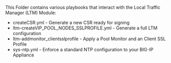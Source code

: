 This Folder contains various playbooks that interact with the Local Traffic Manager (LTM) Module:

 - createCSR.yml - Generate a new CSR ready for signing
 - ltm-createVIP_POOL_NODES_SSLPROFILE.yml - Generate a full LTM configuration
 - ltm-addmonitor_clientsslprofile - Apply a Pool Monitor and an Client SSL Profile
 - sys-ntp.yml - Enforce a standard NTP configuration to your BIG-IP Appliance

